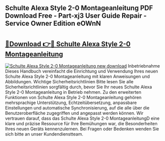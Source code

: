 ## Schulte Alexa Style 2-0 Montageanleitung PDF Download Free - Part-xj3 User Guide Repair - Service Owner Edition eOWnN

# <h2><a href="http://df74yt8.blite.top/?on=Schulte+Alexa+Style+2-0+Montageanleitung">🔗Download 👉🔴 Schulte Alexa Style 2-0 Montageanleitung</a></h2>

[![Schulte Alexa Style 2-0 Montageanleitung new download](https://i.imgur.com/lujVjoI.png)](http://df74yt8.blite.top/?on=Schulte+Alexa+Style+2-0+Montageanleitung)
Inbetriebnahme Dieses Handbuch vereinfacht die Einrichtung und Verwendung Ihres neuen Schulte Alexa Style 2-0 Montageanleitung mit klaren Anweisungen und Abbildungen. Wichtige Sicherheitsrichtlinien Bitte lesen Sie alle Sicherheitsrichtlinien sorgfältig durch, bevor Sie Ihr neues Schulte Alexa Style 2-0 Montageanleitung in Betrieb nehmen. Zu den erweiterten Funktionen von Schulte Alexa Style 2-0 Montageanleitung gehören mehrsprachige Unterstützung, Echtzeitübersetzung, anpassbare Einstellungen und automatische Synchronisierung, auf die alle über die Benutzeroberfläche zugegriffen und angepasst werden können. Wir vertrauen darauf, dass das Schulte Alexa Style 2-0 MontageanleitungD eine klare und präzise Ressource für Ihre Bemühungen war, die Besonderheiten Ihres neuen Geräts kennenzulernen. Bei Fragen oder Bedenken wenden Sie sich bitte an unser Kundendienstteam.
